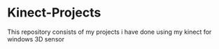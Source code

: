 Kinect-Projects
===============

This repository consists of my projects i have done using my kinect for windows 3D sensor
